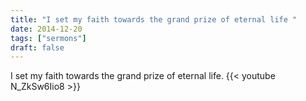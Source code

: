 ```yaml
---
title: "I set my faith towards the grand prize of eternal life "
date: 2014-12-20
tags: ["sermons"]
draft: false
---
```

I set my faith towards the grand prize of eternal life.
{{< youtube N_ZkSw6Iio8 >}}